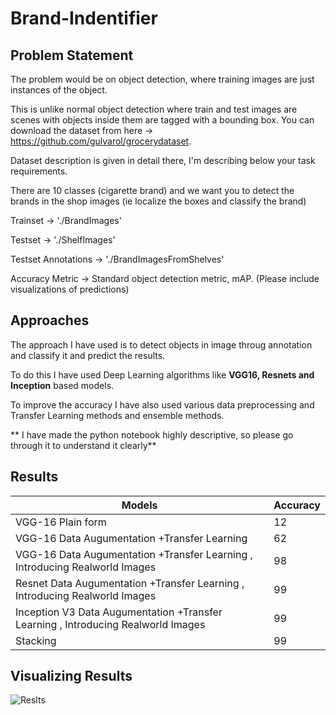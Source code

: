 # Brand-Indentifier


## Problem Statement

The problem would be on object detection, where training images are just instances of the object.

This is unlike normal object detection where train and test images are scenes with objects inside them are tagged with a bounding box. You can download the dataset from here -> https://github.com/gulvarol/grocerydataset.

Dataset description is given in detail there, I'm describing below your task requirements.

There are 10 classes (cigarette brand) and we want you to detect the brands in the shop images (ie localize the boxes and classify the brand)

Trainset -> './BrandImages'

Testset -> './ShelfImages'

Testset Annotations -> './BrandImagesFromShelves'

Accuracy Metric -> Standard object detection metric, mAP. (Please include visualizations of predictions)

## Approaches

The approach I have used is to detect objects in image throug annotation and classify it and predict the results.

To do this I have used Deep Learning algorithms like **VGG16, Resnets and Inception** based models.

To improve the accuracy I have also used various data preprocessing and Transfer Learning methods and ensemble methods.

** I have made the python notebook highly descriptive, so please go through it to understand it clearly**


## Results


| Models | Accuracy | 
| --- | --- |
| VGG-16 Plain form | 12 |
| VGG-16 Data Augumentation +Transfer Learning| 62|
| VGG-16 Data Augumentation +Transfer Learning , Introducing Realworld Images|98|
| Resnet Data Augumentation +Transfer Learning , Introducing Realworld Images|99|
| Inception V3 Data Augumentation +Transfer Learning , Introducing Realworld Images|99|
| Stacking |99|


## Visualizing Results


![Reslts](https://github.com/PradeepM18/Brand-Indentifier-/blob/main/Results.PNG)
